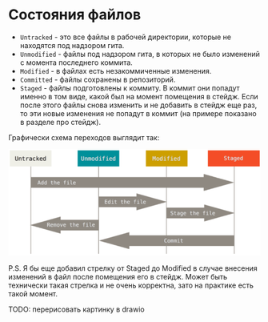 # Состояния файлов

* `Untracked` - это все файлы в рабочей директории, которые не находятся под надзором гита.
* `Unmodified` - файлы под надзором гита, в которых не было изменений с момента последнего коммита.
* `Modified` - в файлах есть незакоммиченные изменения.
* `Committed` - файлы сохранены в репозиторий.
* `Staged` - файлы подготовлены к коммиту. В коммит они попадут именно в том виде, какой был на момент помещения в стейдж. Если после этого файлы снова изменить и не добавить в стейдж еще раз, то эти новые изменения не попадут в коммит (на примере показано в разделе про стейдж).

Графически схема переходов выглядит так:

<img src="img/files-state.png" alt="files-state" style="zoom:80%;" />

P.S. Я бы еще добавил стрелку от Staged до Modified в случае внесения изменений в файл после помещения его в стейдж. Может быть технически такая стрелка и не очень корректна, зато на практике есть такой момент.

TODO: перерисовать картинку в drawio

